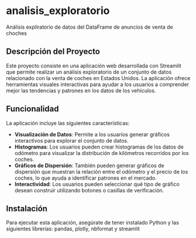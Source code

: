 # analisis_exploratorio
Análisis expliratorio de datos del DataFrame de anuncios de venta de choches

## Descripción del Proyecto

Este proyecto consiste en una aplicación web desarrollada con Streamlit que permite realizar un análisis exploratorio de un conjunto de datos relacionado con la venta de coches en Estados Unidos. La aplicación ofrece herramientas visuales interactivas para ayudar a los usuarios a comprender mejor las tendencias y patrones en los datos de los vehículos.

## Funcionalidad

La aplicación incluye las siguientes características:

- **Visualización de Datos**: Permite a los usuarios generar gráficos interactivos para explorar el conjunto de datos.
- **Histogramas**: Los usuarios pueden crear histogramas de los datos de odómetro para visualizar la distribución de kilómetros recorridos por los coches.
- **Gráficos de Dispersión**: También pueden generar gráficos de dispersión que muestran la relación entre el odómetro y el precio de los coches, lo que ayuda a identificar patrones en el mercado.
- **Interactividad**: Los usuarios pueden seleccionar qué tipo de gráfico desean construir utilizando botones o casillas de verificación.

## Instalación

Para ejecutar esta aplicación, asegúrate de tener instalado Python y las siguientes librerías:
pandas, plotly, nbformat y streamlit
